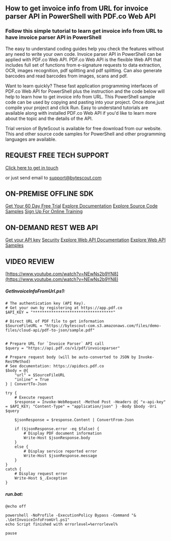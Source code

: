 ## How to get invoice info from URL for invoice parser API in PowerShell with PDF.co Web API

### Follow this simple tutorial to learn get invoice info from URL to have invoice parser API in PowerShell

The easy to understand coding guides help you check the features without any need to write your own code. Invoice parser API in PowerShell can be applied with PDF.co Web API. PDF.co Web API is the flexible Web API that includes full set of functions from e-signature requests to data extraction, OCR, images recognition, pdf splitting and pdf splitting. Can also generate barcodes and read barcodes from images, scans and pdf.

Want to learn quickly? These fast application programming interfaces of PDF.co Web API for PowerShell plus the instruction and the code below will help to learn how to get invoice info from URL. This PowerShell sample code can be used by copying and pasting into your project. Once done,just compile your project and click Run.  Easy to understand tutorials are available along with installed PDF.co Web API if you'd like to learn more about the topic and the details of the API.

Trial version of ByteScout is available for free download from our website. This and other source code samples for PowerShell and other programming languages are available.

## REQUEST FREE TECH SUPPORT

[Click here to get in touch](https://bytescout.zendesk.com/hc/en-us/requests/new?subject=PDF.co%20Web%20API%20Question)

or just send email to [support@bytescout.com](mailto:support@bytescout.com?subject=PDF.co%20Web%20API%20Question) 

## ON-PREMISE OFFLINE SDK 

[Get Your 60 Day Free Trial](https://bytescout.com/download/web-installer?utm_source=github-readme)
[Explore Documentation](https://bytescout.com/documentation/index.html?utm_source=github-readme)
[Explore Source Code Samples](https://github.com/bytescout/ByteScout-SDK-SourceCode/)
[Sign Up For Online Training](https://academy.bytescout.com/)


## ON-DEMAND REST WEB API

[Get your API key](https://app.pdf.co/signup?utm_source=github-readme)
[Security](https://pdf.co/security)
[Explore Web API Documentation](https://apidocs.pdf.co?utm_source=github-readme)
[Explore Web API Samples](https://github.com/bytescout/ByteScout-SDK-SourceCode/tree/master/PDF.co%20Web%20API)

## VIDEO REVIEW

[https://www.youtube.com/watch?v=NEwNs2b9YN8](https://www.youtube.com/watch?v=NEwNs2b9YN8)




<!-- code block begin -->

##### **GetInvoiceInfoFromUrl.ps1:**
    
```
# The authentication key (API Key).
# Get your own by registering at https://app.pdf.co
$API_KEY = "***********************************"

# Direct URL of PDF file to get information
$SourceFileURL = "https://bytescout-com.s3.amazonaws.com/files/demo-files/cloud-api/pdf-to-json/sample.pdf"


# Prepare URL for `Invoice Parser` API call
$query = "https://api.pdf.co/v1/pdf/invoiceparser"

# Prepare request body (will be auto-converted to JSON by Invoke-RestMethod)
# See documentation: https://apidocs.pdf.co
$body = @{
    "url" = $SourceFileURL
    "inline" = True
} | ConvertTo-Json

try {
    # Execute request
    $response = Invoke-WebRequest -Method Post -Headers @{ "x-api-key" = $API_KEY; "Content-Type" = "application/json" } -Body $body -Uri $query

    $jsonResponse = $response.Content | ConvertFrom-Json

    if ($jsonResponse.error -eq $false) {
        # Display PDF document information
        Write-Host $jsonResponse.body
    }
    else {
        # Display service reported error
        Write-Host $jsonResponse.message
    }
}
catch {
    # Display request error
    Write-Host $_.Exception
}

```

<!-- code block end -->    

<!-- code block begin -->

##### **run.bat:**
    
```
@echo off

powershell -NoProfile -ExecutionPolicy Bypass -Command "& .\GetInvoiceInfoFromUrl.ps1"
echo Script finished with errorlevel=%errorlevel%

pause
```

<!-- code block end -->